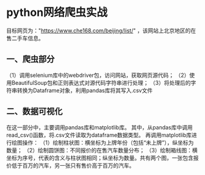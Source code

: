 # python网络爬虫实战
目标网页为："https://www.che168.com/beijing/list/" ，该网站上北京地区的在售二手车信息。
## 一、爬虫部分
（1）调用selenium库中的webdriver包，访问网站，获取网页源代码；
（2）使用BeautifulSoup包和正则表达式对源代码字符串进行处理；
（3）将处理后的字符串转换为Dataframe对象，利用pandas库将其写入.csv文件
## 二、数据可视化
在这一部分中，主要调用pandas库和matplotlib库。
其中，从pandas库中调用read_csv()函数，将.csv文件读取为dataframe数据类型。
再调用matplotlib库进行绘图操作：
（1）绘制柱状图：横坐标为上牌年份（包括“未上牌”），纵坐标为数量；
（2）绘制圆饼图：不同报价的在售汽车数量分布；
（3）绘制箱线图：横坐标为序号，代表的含义与柱状图相同；纵坐标为数量。共有两个图，一张包含报价低于百万的汽车，另一张只有售价高于百万的汽车。
